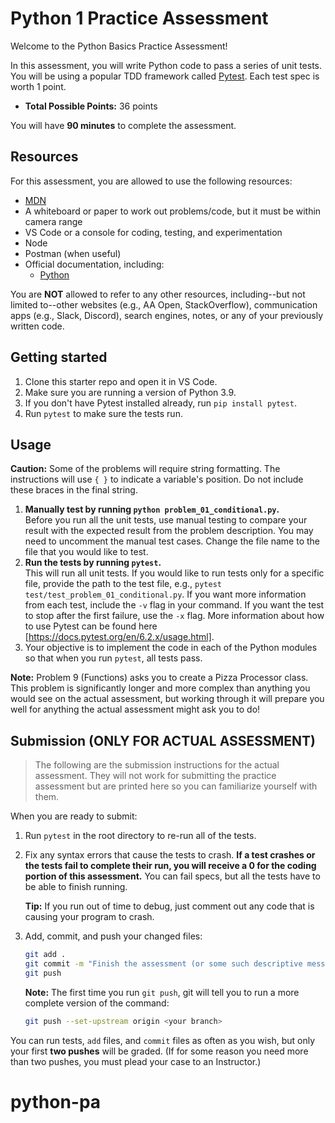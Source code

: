 # Python 1 Practice Assessment

Welcome to the Python Basics Practice Assessment!

In this assessment, you will write Python code to pass a series of unit tests. You will be using a popular TDD framework called
[Pytest]. Each test spec is worth 1 point.

* __Total Possible Points:__ 36 points

You will have **90 minutes** to complete the assessment.

## Resources

For this assessment, you are allowed to use the following resources:

* [MDN]
* A whiteboard or paper to work out problems/code, but it must be within camera
  range
* VS Code or a console for coding, testing, and experimentation
* Node
* Postman (when useful)
* Official documentation, including:
  * [Python]

You are **NOT** allowed to refer to any other resources, including--but not
limited to--other websites (e.g., AA Open, StackOverflow), communication apps
(e.g., Slack, Discord), search engines, notes, or any of your previously
written code.

[Python]: https://www.python.org/doc/

## Getting started

1. Clone this starter repo and open it in VS Code.
2. Make sure you are running a version of Python 3.9.
3. If you don't have Pytest installed already, run `pip install pytest`.
4. Run `pytest` to make sure the tests run.

## Usage

**Caution:** Some of the problems will require string formatting. The
instructions will use `{ }` to indicate a variable's position. Do not include
these braces in the final string.

1. **Manually test by running `python problem_01_conditional.py`.**  
   Before you run all the unit tests, use manual testing to compare your result
   with the expected result from the problem description. You may need to
   uncomment the manual test cases. Change the file name to the file that you
   would like to test.
2. **Run the tests by running `pytest`.**  
   This will run all unit tests. If you would like to run tests only for a
   specific file, provide the path to the test file, e.g., `pytest
   test/test_problem_01_conditional.py`. If you want more information from each
   test, include the `-v` flag in your command. If you want the test to stop
   after the first failure, use the `-x` flag. More information about how to use
   Pytest can be found here [https://docs.pytest.org/en/6.2.x/usage.html].
3. Your objective is to implement the code in each of the Python modules so that
   when you run `pytest`, all tests pass.

**Note:** Problem 9 (Functions) asks you to create a Pizza Processor class. This
problem is significantly longer and more complex than anything you would see on
the actual assessment, but working through it will prepare you well for anything
the actual assessment might ask you to do!

## Submission (ONLY FOR ACTUAL ASSESSMENT)

> The following are the submission instructions for the actual assessment. They
> will not work for submitting the practice assessment but are printed here so
> you can familiarize yourself with them.

When you are ready to submit:

1. Run `pytest` in the root directory to re-run all of the tests.
  
2. Fix any syntax errors that cause the tests to crash. **If a test crashes or
   the tests fail to complete their run, you will receive a 0 for the coding
   portion of this assessment.** You can fail specs, but all the tests have to
   be able to finish running.

   **Tip:** If you run out of time to debug, just comment out any code that is
   causing your program to crash.

3. Add, commit, and push your changed files:

   ```sh
   git add .
   git commit -m "Finish the assessment (or some such descriptive message)"
   git push
   ```

   **Note:** The first time you run `git push`, git will tell you to run a more
   complete version of the command:

   ```sh
   git push --set-upstream origin <your branch>
   ```

You can run tests, `add` files, and `commit` files as often as you wish, but
only your first **two pushes** will be graded. (If for some reason you need more
than two pushes, you must plead your case to an Instructor.)

[Pytest]: https://docs.pytest.org/en/6.2.x/index.html
[https://docs.pytest.org/en/6.2.x/usage.html]: https://docs.pytest.org/en/6.2.x/usage.html

[MDN]: https://developer.mozilla.org/en-US/
# python-pa
